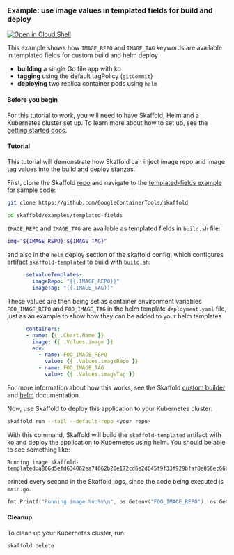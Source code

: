### Example: use image values in templated fields for build and deploy

[![Open in Cloud Shell](https://gstatic.com/cloudssh/images/open-btn.svg)](https://ssh.cloud.google.com/cloudshell/editor?cloudshell_git_repo=https://github.com/GoogleContainerTools/skaffold&cloudshell_open_in_editor=README.md&cloudshell_workspace=examples/templated-fields)

This example shows how `IMAGE_REPO` and `IMAGE_TAG` keywords are available in templated fields for custom build and helm deploy

* **building** a single Go file app with ko
* **tagging** using the default tagPolicy (`gitCommit`)
* **deploying** two replica container pods using `helm`

#### Before you begin

For this tutorial to work, you will need to have Skaffold, Helm and a Kubernetes cluster set up.
To learn more about how to set up, see the [getting started docs](https://skaffold.dev/docs/getting-started).

#### Tutorial

This tutorial will demonstrate how Skaffold can inject image repo and image tag values into the build and deploy stanzas.

First, clone the Skaffold [repo](https://github.com/GoogleContainerTools/skaffold) and navigate to the [templated-fields example](https://github.com/GoogleContainerTools/skaffold/tree/main/examples/templated-fields) for sample code:

```sh
git clone https://github.com/GoogleContainerTools/skaffold
```
```sh
cd skaffold/examples/templated-fields
```

`IMAGE_REPO` and `IMAGE_TAG` are available as templated fields in `build.sh` file:

[embedmd]:# (build.sh bash /^img=/ /$/)
```bash
img="${IMAGE_REPO}:${IMAGE_TAG}"
```

and also in the `helm` deploy section of the skaffold config, which configures artifact `skaffold-templated` to build with `build.sh`:

[embedmd]:# (skaffold.yaml yaml /^.*setValueTemplates:/ /imageTag: .*$/)
```yaml
      setValueTemplates:
        imageRepo: "{{.IMAGE_REPO}}"
        imageTag: "{{.IMAGE_TAG}}"
```

These values are then being set as container environment variables `FOO_IMAGE_REPO` and `FOO_IMAGE_TAG` in the helm template `deployment.yaml` file, just as an example to show how they can be added to your helm templates.

[embedmd]:# (charts/templates/deployment.yaml yaml /^.*containers:/ $)
```yaml
      containers:
      - name: {{ .Chart.Name }}
        image: {{ .Values.image }}
        env:
          - name: FOO_IMAGE_REPO
            value: {{ .Values.imageRepo }}
          - name: FOO_IMAGE_TAG
            value: {{ .Values.imageTag }}
```

For more information about how this works, see the Skaffold [custom builder](https://skaffold.dev/docs/how-tos/builders/#custom-build-script-run-locally) and [helm](https://skaffold.dev/docs/pipeline-stages/deployers/helm/) documentation.

Now, use Skaffold to deploy this application to your Kubernetes cluster:

```sh
skaffold run --tail --default-repo <your repo>
```

With this command, Skaffold will build the `skaffold-templated` artifact with ko and deploy the application to Kubernetes using helm.
You should be able to see something like:

```terminal
Running image skaffold-templated:a866d5efd634062ea74662b20e172cd6e2d645f9f33f929bfaf8e856ec66bd94
```

 printed every second in the Skaffold logs, since the code being executed is `main.go`.

[embedmd]:# (main.go go /fmt\.Printf/ /$/)
```go
fmt.Printf("Running image %v:%v\n", os.Getenv("FOO_IMAGE_REPO"), os.Getenv("FOO_IMAGE_TAG"))
```

#### Cleanup

To clean up your Kubernetes cluster, run:

```sh
skaffold delete
```
